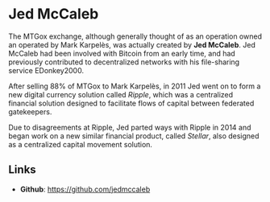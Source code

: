 # Jed McCaleb

The MTGox exchange, although generally thought of as an operation owned an operated by Mark Karpelès, was actually created by **Jed McCaleb**. Jed McCaleb had been involved with Bitcoin from an early time, and had previously contributed to decentralized networks with his file-sharing service EDonkey2000.

After selling 88% of MTGox to Mark Karpelès, in 2011 Jed went on to form a new digital currency solution called *Ripple*, which was a centralized financial solution designed to facilitate flows of capital between federated gatekeepers.

Due to disagreements at Ripple, Jed parted ways with Ripple in 2014 and began work on a new similar financial product, called *Stellar*, also designed as a centralized capital movement solution.

## Links

- **Github**: https://github.com/jedmccaleb

